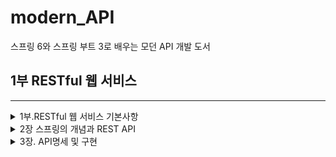 # modern_API
스프링 6와 스프링 부트 3로 배우는 모던 API 개발 도서 

## 1부 RESTful 웹 서비스

---
<details>
<summary>1부.RESTful 웹 서비스 기본사항</summary>

## REST(REpresentation State Transfer)
  
- 클라이언트-서버개념을 기반으로 한다.
- 스테이트리스(stateless) => 특정 상태를 유지하지 않는다.
- HTTP 캐시 제어(cache control) => REST API를 캐시할 수 있다.
- 주요 컴포넌트
  - 리소스와 URI
    - World Wide Web(WWW)상의 모든 문서는 HTTP 관점에서 리소스로 여겨진다.
    - URI : 웹에서 리소스의 위치, 이름, 또는 이 둘을 모두 사용해 리소스를 식별하는 문자열을 의미한다.
      - URL : 리소스의 네트워크 위치를 식별하는 식별자 역할
        - 리소스에 도달하는 방법도 알려준다.
        - 프로토콜 이름, 권한 컴포넌트의 일부인 호스트 이름과 포트
        - 경로
        - 선택 사항인 쿼리 및 프로그먼트 컴포넌트를 포함한다.
      - URN : 
        - 스킴으로 시작하는 URI 타입을 의미하다.
      - 구문 : scheme:[//authority]path[?query][#fragment]
        - scheme : HTTP, HTTPS, MAILTO, FILE, FTP등이 대표적인 예시다. 반드시 IANA에 등록되어 있어야 한다.
        - authority :
          - 선택적 필드
          - 사용자 정보
          - 호스트
          - 포트
        - path : 슬래시 문자로 구분된 일련의 세그먼트가 포함된다.
        - query : 선택적 컴포넌트다. 물음표가 온다. 각 매개변수는 &로 구분되고 매개변수 값은 등호 연산자를 사용해서 할당한다.
        - fragment : 선택적 필드다. 부속 리소스를 가리키는 프래그먼트 식별자를 가진다.
  - HTTP 메소드와 상태 코드
    - POST
      - 이름과 값 쌍을 제출할 때 URL의 크기의 제한이 없다.
    - GET
      - 리소스 읽기 오퍼레이션과 연결된다.
    - PUT
      - 일반적으로 리소스 갱신 오퍼레이션과 연결된다.
      - 깃허브 API v3에서는 PUT을 사용해서 기존 리소스를 교체하는 방법을 채택함.
    - DELETE
      - 리소스 삭제 오퍼레이션과 연결된다.
    - PATCH
      - 리소스 부분 갱신 오퍼레이션과 연결된다.
  - HATEOAS(Hypermedia as the Engine of Application State)
    - HATEOAS라는 하이퍼미디어를 통해 동적으로 정보를 제공한다.
    - 클라이언트가 서버의 응답을 통해 애플리케이션 상태를 변경하고 탐색할 수 있도록 하이퍼미디어를 포함한다.
    - 고정된 엔드포인트를 하드코딩하지 않고, 서버가 제공하는 링크를 따라가면서 동적으로 API를 탐색할 수 있다.
- REST API 설계 베스트 프랙티스
  - 엔드포인트 경로에서 리소스의 이름을 지정할 때 동사형이 아닌 명사형 단어를 사용한다.
  - 엔드포인트 경로에서 컬렉션 리소스의 이름을 지정할 때 복수형을 사용
  - 하이퍼미디어 사용
  - API 버전 관리
    - 헤더 사용
    - 엔드포인트 경로 사용
  - 중첩된 리소스
  - API보안
    - 암호화된 통신을 위해 항상 HTTPS를 사용한다.
    - 항상 OWASP의 주료 API 보안 위협 및 취약점을 살핀다.
    - 보안 REST API에는 인증이 있어야 한다.
      - REST API는 스테이트리스 특징을 가지고 있어서 쿠키나 세션말고 JWT, OAuth 2.0기반 토큰을 사용해야 한다.
  - 문서 유지 관리
  - 권장되는 상태 코드 준수
  - 캐싱 보장
    - REST API응답에 추가 헤더를 제공하는 방법
      - ETag : 리소스 표현의 해시 또는 체크섬 값을 포함하는 특별한 헤더 값
      - Last-Modified : RFC-1123형식의 타임 스탬프값을 사용하고 ETag보다 정확도가 떨어진다.
  - 단위시간당 요청량 제한 유지 관리
    - X-Ratelimit-Limit : 현재 기간에 허용된 요청 수
    - X-Ratelimit-Remaining : 현재 기간에 남은 요청 수
    - X-Ratelimit-Reset : 현재 기간의 남은 시간
    - X-Ratelimit-Used : 현재 기간에 사용된 요청 수
  - 어포던스 : 행동유동성
</details>

<details>
<summary>2장 스프링의 개념과 REST API</summary>

## 스프링의 패턴과 패러다임 이해하기
### IOC란v
- 객체의 생성 및 흐름 제어를 개발자가 직접 하는것이 아닌, 프레임워크나 컨테이너가 대신 제어하는 설계 원칙이다.
### DI란
- 객체간의 의존성을 코드 내부에서 직접 생성하는게 아니라 외부에서 주입하는 디자인 패턴 및 기술
- IOC가 큰 개념이고 DI가 IOC를 실천하기 위한 방법으로 생각하면 좋다.
### AOP란
- OOP와 함꼐 작동하는 프로그래밍 패러다임이다.
- SRP(Single Responsibility Principle)단일 책임 원칙으로 불리기도 한다.
- 횡단 관심사를 추상화하고 캡슐화한다.
- 코드의 여러 부분에 걸쳐 관점 동작을 추가한다.
- 코드를 쉽게 유지하고 확장할 수 있도록 횡단 관심사에 대한 코드를 모듈화한다.
### IOC 컨테이너
- BeanFactory
- ApplicationContext
  - 통합 라이프 사이클 관리
  - BeanPostProcessor, BeanFactoryPostProcessor 자동 등록한다.
  - MessageSource에 쉽게 액세스할 수 있는 국제화
  - 내장된 ApplicationEvent를 사용한 이벤트 발행
  - 웹 애플리케이션을 위한 애플리케이션 레이어 특화 컨텍스트인 WebApplicationContext제공
  - 설정 메타데이터를 이용해서 지시를 수행한다.
  - 스프링 컨테이너에 설정 메타데이터, 비즈니스 객체를 넣으면 사용할 준비가 된 완전하게 설정된 시스템을 생성한다.
- 위 두개의 인터페이스가 중요한 기능을 한다.
## Bean과 그 범위
- @Bean을 붙이면 초기화 및 파괴 수명 주기 메소드도 전달할 수 있다.
  - bean의 이름은 첫 글자가 소문자인 클래스 이름이다.
  - name 애트리뷰트를 사용해서 bean의 이름과 별칭을 정의할 수 있다.
  - @Controller, @Service, @Repository, @Configuration, @Component에는 @Bean이 포함되어 있다.
### ComponentScan 애노테이션
- bean의 자동 스캔을 허용한다.
- 베이스 패키지 내의 모든 클래스를 살펴보고 bean을 찾는다.
- @Component로 메타-에노테이트된 다른 애노테이션을 스캔한다.
- 베이스 패키지 : Spring Framework에서 컴포넌트들을 자동으로 검색하는 기준이 되는 패키지를 의미한다.
  - @SpringBootApplication을 이용해서 이 애노테이션이 있는 패키지가 기본 베이스 패키지가 될 수 있다.
  - @ComponentScan을 이용해서 다른 패키지를 스캔하는게 가능하다.
### Bean의 범위
- 기본 범위는 싱글톤이다. 즉 IOC컨테이너당 하나의 인스턴스만 생성되고 동일한 인스턴스가 주입된다.
- 요청이 올 때마다 새 인스턴스를 생성하려면 그 bean을 프로토타입 범위로 정의할 수 있다.
- 범위
  - 싱글톤
  - 프로토타입
  - 요청 : 유효한 HTTP 요청 라이프 사이클 동안에 HTTP 요청마다 하나의 bean 인스턴스가 생성된다.
  - 세션 : HTTP 세션, 다시 말해 유효한 Http세션 라이프 사이클 동안에 하나의 인스턴스가 생성된다.
  - 응용 프로그램 : 응용 프로그램 범위, 다시 말해 유효한 서블릿 컨텍스트 라이프 사이클 동안에 하나의 인스턴스가 생성된다. 
  - 웹소켓 : 각 WebSocket 세션에 대해 단일 인스턴스가 생성된다.
## 자바를 사용하여 bean 설정
### @Import 애노테이션
- 컨텍스트를 수동으로 인스턴스화하려면 @Import를 사용해서 설정을 모듈화해야 한다.
- 명시적으로 설정 클래스만 불러올 때 사용한다.
### @DependsOn 애노테이션
- 특정 Bean이 다른 Bean보다 먼저 생성되어야 하는 경우 명시적으로 지정이 가능하다.
- 원래 spring은 자동으로 생성한다.
### 주입을 하는 방법
- 생성자로 의존성 정의
- 설정자 메소드로 의존성 정의
- 클래스 프로퍼티를 사용한 의존성 정의
## 애노테이션을 사용하여 bean의 메타데이터 설정
### @Autowired
- bean을 주입하기 위해 리플렉션을 사용한다. -> 다른 주입 접근 방법보다 비용이 많이 든다.
  - 리플렉션을 사용할 때 JVM은 메서드나 필드의 타입과 위치를 런타임에 동적으로 해석하고 호출한다.
  - JVM의 JIT 컴파일러가 리플렉션을 사용하는 코드를 효율적으로 최적화 하기 어렵다.
  - 컴파일 시점에서 타입 체크가 이루어지지 않고 런타임에 이뤄져서 예외 발생 가능성이 높다.
  - 리플렉션 API를 사용할 때 객체 메타데이터가 메모리에 로드되고 Bean이 많아질수록 메타데이터가 메모리에 축적된다.
- bean을 주입할 생성자 또는 설정자 메소드가 없는 경우에만 작동한다.
- 런타임에 동적으로 객체를 주입할 수 있다.
### 타입별 일치
### 한정자별 일치
- @qualifier()메서드를 이용해서 하나의 클래스에 대해 두개의 구현체가 있는 경우 bean에는 클래스가 한개만 등록되어서 두개의 구현체가 오면 @NoUniqueBeanDefinitionException이 반환되는 오류를 막을 수 있다.
### 이름으로 일치
- @Inject
- @Resource 
- 두가지는 잘 사용하지 않는다.
### @Primary의 목적?
- @Primary가 있는 bean 애노테이션은 auto-wired필드에 주입된다.
- 두개의 클래스에 대한 구현체가 두가지 존재할때 우선순위를 둘 수 있게 해준다.
### @Value는 언제 쓰는가
- .yml, .properties 외부 프로퍼티 파일의 사용을 지원해준다.
- @Properties는 추가적인 프로퍼티 파일을 로드할 때 사용됩니다.
  - YAML파일은 읽을 수 없다.
```java
@Configuration
@PropertySource("classpath:custom.properties") //다음과 같은 형태로 사용이 가능하다.
public class AppConfig {
    
    @Value("${custom.value}")
    private String customValue;

    @Value("${app.version}")
    private String appVersion;

}

```

## AOP용 코드 작성
- AOP는 횡단 코드를 모듈화해 개발자의 코드 작성 및 수정을 돕는다.
- @Aspect 애노테이션은 클래스를 Aspect로 표시하는데 사용된다.
  - @Around는 Advice를 정의하는 메소드 애노테이션이다.
    - 성능측정, 트랜잭션 관리, 등에 사용된다.
    - 대상은 메서드이다.
  ```java
    @Around("execution(* com.example.service.*.*(..))")
    public Object logExecutionTime(ProceedingJoinPoint joinPoint) throws Throwable {
    long start = System.currentTimeMillis();

      Object proceed = joinPoint.proceed();

      long duration = System.currentTimeMillis() - start;
      System.out.println(joinPoint.getSignature() + " took " + duration + "ms");
      return proceed;
  }
    ```
  - com.example.service 패키지의 모든 클래스 내에 있는 모든 메서드가 실행될 때 이 @Around로 선언된 Advice가 함께 실행됩니다.
    - (Joinpoint)특정시간을 사용하면 대상객체 와 프록시를 갭처할 수 있다.  
      - Joinpoint는 스프링이 제공하는 AOP Advice가 적용될 수 있는 지점
    - 프록시 - 스프링 AOP 모듈에 의해 생성된다.
      - CGLIB나 JDK Proxgy lib를 이용해서 대상 객체에 어드바이스를 적용한 후 생성되는 객체다.
      - 대상 객체를 직접 수행하지 않고 서브클래스를 만들어 Advice에 삽입한다.
    - Advice는 대상 객체에 적용된다.
      - 스프링 AOP는 대상 객체의 서브 클래스를 생성하고 메소드를 오버라이드 하고 어드바이를 삽입한다.
## 스프링 부트를 사용하는 이유
  - 스프링 부트에 컨테이너가 없는 이유 
    - 오늘날의 클라우드 환경 또는 PaaS는 안정성, 관리 또는 확장성과 같은 컨테이너 기반 웹 아키텍처가 제공하는 대부분의 기능을 제공한다.
    - 따라서 자체적으로 초경량 컨테이너를 만드는데 중점을 둔다.
## 서블릿 디스패처의 중요성 이해
  - 모델 : 모델은 애플리케이션 데이터를 포함하는 자바 객체다. 또한 응용 프로그램의 상태를 나타낸다.
  - 뷰 : HTML/JSP/템플릿 파일로 구성된 프레젠테이션 레이어다. 데이터를 렌더링 하고 HTML출력을 생성한다.
  - 컨트롤러 : 사용자 요청을 처리하고 모델을 믿르하다.
  - DispatcherServlet : MVC의 일부분으로 프런트 컨트롤러 역할을 한다.
  - 스프링 MVC의 사용자 요청 흐름
    - 사용자는 HTTP 요청을 보내고, DispatcherServlet이 요청을 수신한다.
    - DispatcherServlet는 배턴을 HandlerMapping에 전달한다. 
    - HandlerMapping은 요청된 URL에 대해 올바른 컨트롤러를 찾는 작업을 수행하여 DispatcherServlet에 다시 전달한다.
    - DispatcherServlet은 HandlerAdaptor를 사용해서 Controller처리
    - HandlerAdaptor는 Controller에서 메소드 호출
    - Controller은 관련 로직을 수행 및 응답 구성
    - 스프링은 자바에서 JSON/XML 반환을 위해 요청 및 응답 객체의 마샬링/언마샬링을 사용한다. => 한 객체의 메모리 표현방식을 저장 또는 전송에 적합한 다른 데이터 형식으로 변환하거나 반대의 과정
    - 
</details>

<details>
<summary>3장. API명세 및 구현</summary>

## OAS(OpenAPI Specification)로 API 설계
- 설계 우선 접근 방식을 사용해야 한다 -> 관리, 잦은 수정, 관련 부서와의 문제
- string, number, integer, boolean, object, array를 지원한다.
## OAS를 스프링 코드로 변환
- src/main/resources/api/config.json
</details>